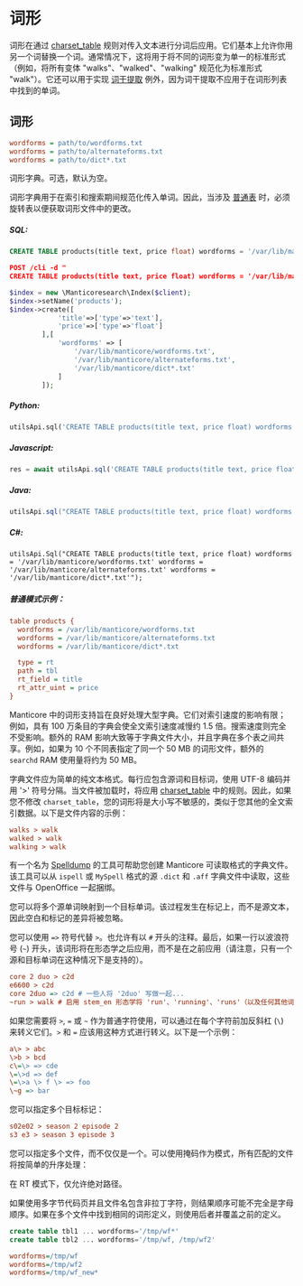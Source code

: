 # 词形

词形在通过 [charset_table](../../Creating_a_table/NLP_and_tokenization/Low-level_tokenization.md#charset_table) 规则对传入文本进行分词后应用。它们基本上允许你用另一个词替换一个词。通常情况下，这将用于将不同的词形变为单一的标准形式（例如，将所有变体 "walks"、"walked"、"walking" 规范化为标准形式 "walk"）。它还可以用于实现 [词干提取](../../Creating_a_table/NLP_and_tokenization/Morphology.md) 例外，因为词干提取不应用于在词形列表中找到的单词。

## 词形

```ini
wordforms = path/to/wordforms.txt
wordforms = path/to/alternateforms.txt
wordforms = path/to/dict*.txt
```

<!-- 示例词形 -->
词形字典。可选，默认为空。

词形字典用于在索引和搜索期间规范化传入单词。因此，当涉及 [普通表](../../Creating_a_table/Local_tables/Plain_table.md) 时，必须旋转表以便获取词形文件中的更改。

<!-- 介绍 -->
##### SQL:

<!-- 请求 SQL -->

```sql
CREATE TABLE products(title text, price float) wordforms = '/var/lib/manticore/wordforms.txt' wordforms = '/var/lib/manticore/alternateforms.txt /var/lib/manticore/dict*.txt'
```

<!-- 请求 JSON -->

```json
POST /cli -d "
CREATE TABLE products(title text, price float) wordforms = '/var/lib/manticore/wordforms.txt' wordforms = '/var/lib/manticore/alternateforms.txt' wordforms = '/var/lib/manticore/dict*.txt'"
```

<!-- 请求 PHP -->

```php
$index = new \Manticoresearch\Index($client);
$index->setName('products');
$index->create([
            'title'=>['type'=>'text'],
            'price'=>['type'=>'float']
        ],[
            'wordforms' => [
                '/var/lib/manticore/wordforms.txt',
                '/var/lib/manticore/alternateforms.txt',
                '/var/lib/manticore/dict*.txt'
            ]
        ]);
```
<!-- 介绍 -->
##### Python:

<!-- 请求 Python -->

```python
utilsApi.sql('CREATE TABLE products(title text, price float) wordforms = \'/var/lib/manticore/wordforms.txt\' wordforms = \'/var/lib/manticore/alternateforms.txt\' wordforms = \'/var/lib/manticore/dict*.txt\'')
```
<!-- 介绍 -->
##### Javascript:

<!-- 请求 javascript -->

```javascript
res = await utilsApi.sql('CREATE TABLE products(title text, price float)wordforms = \'/var/lib/manticore/wordforms.txt\' wordforms = \'/var/lib/manticore/alternateforms.txt\' wordforms = \'/var/lib/manticore/dict*.txt\'');
```

<!-- 介绍 -->
##### Java:
<!-- 请求 Java -->
```java
utilsApi.sql("CREATE TABLE products(title text, price float) wordforms = '/var/lib/manticore/wordforms.txt' wordforms = '/var/lib/manticore/alternateforms.txt' wordforms = '/var/lib/manticore/dict*.txt'");
```

<!-- 介绍 -->
##### C#:
<!-- 请求 C# -->
```clike
utilsApi.Sql("CREATE TABLE products(title text, price float) wordforms = '/var/lib/manticore/wordforms.txt' wordforms = '/var/lib/manticore/alternateforms.txt' wordforms = '/var/lib/manticore/dict*.txt'");
```

<!-- 介绍 -->
##### 普通模式示例：

<!-- 请求 CONFIG -->

```ini
table products {
  wordforms = /var/lib/manticore/wordforms.txt
  wordforms = /var/lib/manticore/alternateforms.txt
  wordforms = /var/lib/manticore/dict*.txt

  type = rt
  path = tbl
  rt_field = title
  rt_attr_uint = price
}
```
<!-- 结束 -->

Manticore 中的词形支持旨在良好处理大型字典。它们对索引速度的影响有限；例如，具有 100 万条目的字典会使全文索引速度减慢约 1.5 倍。搜索速度则完全不受影响。额外的 RAM 影响大致等于字典文件大小，并且字典在多个表之间共享。例如，如果为 10 个不同表指定了同一个 50 MB 的词形文件，额外的 `searchd` RAM 使用量将约为 50 MB。

<!-- 示例 wf_simple -->
字典文件应为简单的纯文本格式。每行应包含源词和目标词，使用 UTF-8 编码并用 '>' 符号分隔。当文件被加载时，将应用 [charset_table](../../Creating_a_table/NLP_and_tokenization/Low-level_tokenization.md#charset_table) 中的规则。因此，如果您不修改 `charset_table`，您的词形将是大小写不敏感的，类似于您其他的全文索引数据。以下是文件内容的示例：

<!-- 请求 示例 -->
```ini
walks > walk
walked > walk
walking > walk
```
<!-- 结束 -->

有一个名为 [Spelldump](../../Miscellaneous_tools.md#spelldump) 的工具可帮助您创建 Manticore 可读取格式的字典文件。该工具可以从 `ispell` 或 `MySpell` 格式的源 `.dict` 和 `.aff` 字典文件中读取，这些文件与 OpenOffice 一起捆绑。

您可以将多个源单词映射到一个目标单词。该过程发生在标记上，而不是源文本，因此空白和标记的差异将被忽略。

<!-- 示例 wf_more_complex -->
您可以使用 `=>` 符号代替 `>`。也允许有以 `#` 开头的注释。最后，如果一行以波浪符号 (`~`) 开头，该词形将在形态学之后应用，而不是在之前应用（请注意，只有一个源和目标单词在这种情况下是支持的）。

<!-- 请求 示例 -->
```ini
core 2 duo > c2d
e6600 > c2d
core 2duo => c2d # 一些人将 '2duo' 写做一起...
~run > walk # 启用 stem_en 形态学将 'run'、'running'、'runs'（以及任何其他词都降到 'run' 的词）替换为 'walk'
```
<!-- 结束 -->

<!-- 示例 wf_escaping -->
如果您需要将 `>`, `=` 或 `~` 作为普通字符使用，可以通过在每个字符前加反斜杠 (`\`) 来转义它们。`>` 和 `=` 应该用这种方式进行转义。以下是一个示例：

<!-- request Example -->
```ini
a\> > abc
\>b > bcd
c\=\> => cde
\=\>d => def
\=\>a \> f \> => foo
\~g => bar
```
<!-- end -->

<!-- example wf_multiple_tokens -->
您可以指定多个目标标记：

<!-- request Example -->
```ini
s02e02 > season 2 episode 2
s3 e3 > season 3 episode 3
```
<!-- end -->

<!-- example wf_multiple_files -->
您可以指定多个文件，而不仅仅是一个。可以使用掩码作为模式，所有匹配的文件将按简单的升序处理：

在 RT 模式下，仅允许绝对路径。

如果使用多字节代码页并且文件名包含非拉丁字符，则结果顺序可能不完全是字母顺序。如果在多个文件中找到相同的词形定义，则使用后者并覆盖之前的定义。

<!-- request SQL -->
```sql
create table tbl1 ... wordforms='/tmp/wf*'
create table tbl2 ... wordforms='/tmp/wf, /tmp/wf2'
```

<!-- request Config -->
```ini
wordforms=/tmp/wf
wordforms=/tmp/wf2
wordforms=/tmp/wf_new*
```

<!-- end -->


<!-- proofread -->
